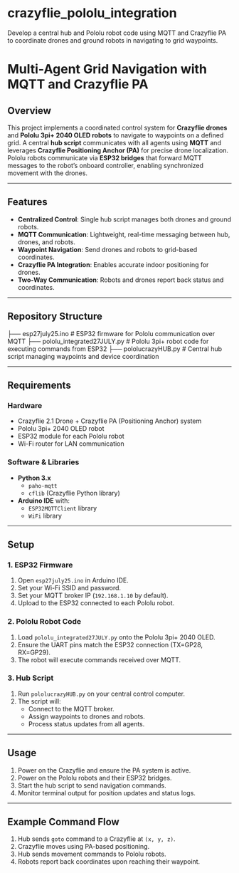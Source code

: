 # crazyflie_pololu_integration
Develop a central hub and Pololu robot code using MQTT and Crazyflie PA to coordinate drones and ground robots in navigating to grid waypoints. 

# Multi-Agent Grid Navigation with MQTT and Crazyflie PA

## Overview
This project implements a coordinated control system for **Crazyflie drones** and **Pololu 3pi+ 2040 OLED robots** to navigate to waypoints on a defined grid. A central **hub script** communicates with all agents using **MQTT** and leverages **Crazyflie Positioning Anchor (PA)** for precise drone localization.  
Pololu robots communicate via **ESP32 bridges** that forward MQTT messages to the robot’s onboard controller, enabling synchronized movement with the drones.

---

## Features
- **Centralized Control**: Single hub script manages both drones and ground robots.
- **MQTT Communication**: Lightweight, real-time messaging between hub, drones, and robots.
- **Waypoint Navigation**: Send drones and robots to grid-based coordinates.
- **Crazyflie PA Integration**: Enables accurate indoor positioning for drones.
- **Two-Way Communication**: Robots and drones report back status and coordinates.

---

## Repository Structure
├── esp27july25.ino # ESP32 firmware for Pololu communication over MQTT
├── pololu_integrated27JULY.py # Pololu 3pi+ robot code for executing commands from ESP32
├── pololucrazyHUB.py # Central hub script managing waypoints and device coordination

---

## Requirements

### Hardware
- Crazyflie 2.1 Drone + Crazyflie PA (Positioning Anchor) system  
- Pololu 3pi+ 2040 OLED robot  
- ESP32 module for each Pololu robot  
- Wi-Fi router for LAN communication  

### Software & Libraries
- **Python 3.x**  
  - `paho-mqtt`  
  - `cflib` (Crazyflie Python library)  
- **Arduino IDE** with:
  - `ESP32MQTTClient` library  
  - `WiFi` library  

---

## Setup

### 1. ESP32 Firmware
1. Open `esp27july25.ino` in Arduino IDE.
2. Set your Wi-Fi SSID and password.
3. Set your MQTT broker IP (`192.168.1.10` by default).
4. Upload to the ESP32 connected to each Pololu robot.

### 2. Pololu Robot Code
1. Load `pololu_integrated27JULY.py` onto the Pololu 3pi+ 2040 OLED.
2. Ensure the UART pins match the ESP32 connection (TX=GP28, RX=GP29).
3. The robot will execute commands received over MQTT.

### 3. Hub Script
1. Run `pololucrazyHUB.py` on your central control computer.
2. The script will:
   - Connect to the MQTT broker.
   - Assign waypoints to drones and robots.
   - Process status updates from all agents.

---

## Usage
1. Power on the Crazyflie and ensure the PA system is active.
2. Power on the Pololu robots and their ESP32 bridges.
3. Start the hub script to send navigation commands.
4. Monitor terminal output for position updates and status logs.

---

## Example Command Flow
1. Hub sends `goto` command to a Crazyflie at `(x, y, z)`.
2. Crazyflie moves using PA-based positioning.
3. Hub sends movement commands to Pololu robots.
4. Robots report back coordinates upon reaching their waypoint.
